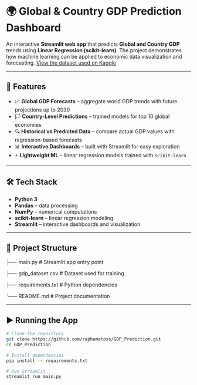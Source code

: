 # 🌍 Global & Country GDP Prediction Dashboard

An interactive **Streamlit web app** that predicts **Global and Country GDP** trends using **Linear Regression (scikit-learn)**. The project demonstrates how machine learning can be applied to economic data visualization and forecasting.
[View the dataset used on Kaggle](https://www.kaggle.com/datasets/codebynadiia/gdp-per-country-20202025)

---

## 🚀 Features
- 📈 **Global GDP Forecasts** – aggregate world GDP trends with future projections up to 2030
- 🏳️ **Country-Level Predictions** – trained models for top 10 global economies
- 🔍 **Historical vs Predicted Data** – compare actual GDP values with regression-based forecasts
- 📊 **Interactive Dashboards** – built with Streamlit for easy exploration
- ⚡ **Lightweight ML** – linear regression models trained with `scikit-learn`

---

## 🛠️ Tech Stack
- **Python 3**  
- **Pandas** – data processing  
- **NumPy** – numerical computations  
- **scikit-learn** – linear regression modeling  
- **Streamlit** – interactive dashboards and visualization  

---

## 📂 Project Structure
├── main.py # Streamlit app entry point

├── gdp_dataset.csv # Dataset used for training 

├── requirements.txt # Python dependencies

└── README.md # Project documentation

---

## ▶️ Running the App
```bash
# Clone the repository
git clone https://github.com/raphamatoss/GDP_Prediction.git
cd GDP_Prediction

# Install dependencies
pip install -r requirements.txt

# Run Streamlit
streamlit run main.py
